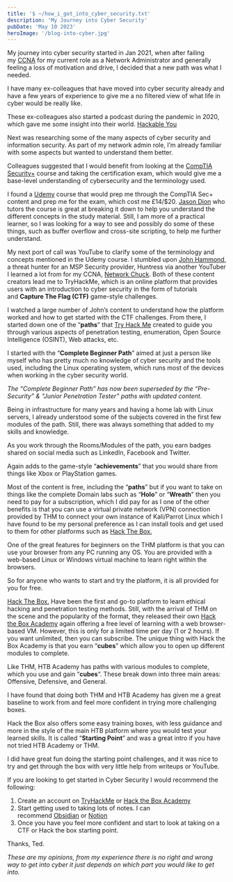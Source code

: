 ```yaml
---
title: '$ ~/how_i_got_into_cyber_security.txt'
description: 'My Journey into Cyber Security'
pubDate: 'May 10 2023'
heroImage: '/blog-into-cyber.jpg'
---
```


My journey into cyber security started in Jan 2021, when after failing my [CCNA](https://www.cisco.com/c/en/us/training-events/training-certifications/certifications/associate/ccna.html) for my current role as a Network Administrator and generally feeling a loss of motivation and drive, I decided that a new path was what I needed.

I have many ex-colleagues that have moved into cyber security already and have a few years of experience to give me a no filtered view of what life in cyber would be really like.

These ex-colleagues also started a podcast during the pandemic in 2020, which gave me some insight into their world. [Hackable You](https://open.spotify.com/show/2EfngfXI5vpZv3vStZSSac)

Next was researching some of the many aspects of cyber security and information security. As part of my network admin role, I’m already familiar with some aspects but wanted to understand them better.

Colleagues suggested that I would benefit from looking at the [CompTIA Security+](https://www.comptia.org/certifications/security) course and taking the certification exam, which would give me a base-level understanding of cybersecurity and the terminology used.

I found a [Udemy](https://www.udemy.com/) course that would prep me through the CompTIA Sec+ content and prep me for the exam, which cost me £14/$20. [Jason Dion](https://www.udemy.com/user/jason-dion/) who tutors the course is great at breaking it down to help you understand the different concepts in the study material. Still, I am more of a practical learner, so I was looking for a way to see and possibly do some of these things, such as buffer overflow and cross-site scripting, to help me further understand.

My next port of call was YouTube to clarify some of the terminology and concepts mentioned in the Udemy course. I stumbled upon [John Hammond](https://www.youtube.com/c/JohnHammond010), a threat hunter for an MSP Security provider, Huntress via another YouTuber I learned a lot from for my CCNA, [Network Chuck](https://www.youtube.com/c/NetworkChuck). Both of these content creators lead me to TryHackMe, which is an online platform that provides users with an introduction to cyber security in the form of tutorials and **Capture The Flag (CTF)** game-style challenges.

I watched a large number of John’s content to understand how the platform worked and how to get started with the CTF challenges. From there, I started down one of the “**paths**” that [Try Hack Me](https://tryhackme.com/) created to guide you through various aspects of penetration testing, enumeration, Open Source Intelligence (OSINT), Web attacks, etc.

I started with the “**Complete Beginner Path**” aimed at just a person like myself who has pretty much no knowledge of cyber security and the tools used, including the Linux operating system, which runs most of the devices when working in the cyber security world.

<p><i>The “Complete Beginner Path” has now been superseded by the “Pre-Security” & “Junior Penetration Tester” paths with updated content.</i></p>


Being in infrastructure for many years and having a home lab with Linux servers, I already understood some of the subjects covered in the first few modules of the path. Still, there was always something that added to my skills and knowledge.

As you work through the Rooms/Modules of the path, you earn badges shared on social media such as LinkedIn, Facebook and Twitter.

Again adds to the game-style “**achievements**” that you would share from things like Xbox or PlayStation games.

Most of the content is free, including the “**paths**” but if you want to take on things like the complete Domain labs such as “**Holo**” or “**Wreath**” then you need to pay for a subscription, which I did pay for as I one of the other benefits is that you can use a virtual private network (VPN) connection provided by THM to connect your own instance of Kali/Parrot Linux which I have found to be my personal preference as I can install tools and get used to them for other platforms such as [Hack The Box.](https://www.hackthebox.com/)

One of the great features for beginners on the THM platform is that you can use your browser from any PC running any OS. You are provided with a web-based Linux or Windows virtual machine to learn right within the browsers.

So for anyone who wants to start and try the platform, it is all provided for you for free.

[Hack The Box.](https://www.hackthebox.com/) Have been the first and go-to platform to learn ethical hacking and penetration testing methods. Still, with the arrival of THM on the scene and the popularity of the format, they released their own [Hack the Box Academy](https://academy.hackthebox.com/) again offering a free level of learning with a web browser-based VM. However, this is only for a limited time per day (1 or 2 hours). If you want unlimited, then you can subscribe. The unique thing with Hack the Box Academy is that you earn “**cubes**” which allow you to open up different modules to complete.

Like THM, HTB Academy has paths with various modules to complete, which you use and gain “**cubes**“. These break down into three main areas: Offensive, Defensive, and General.

I have found that doing both THM and HTB Academy has given me a great baseline to work from and feel more confident in trying more challenging boxes.

Hack the Box also offers some easy training boxes, with less guidance and more in the style of the main HTB platform where you would test your learned skills. It is called “**Starting Point**” and was a great intro if you have not tried HTB Academy or THM.

I did have great fun doing the starting point challenges, and it was nice to try and get through the box with very little help from writeups or YouTube.

If you are looking to get started in Cyber Security I would recommend the following:

1. Create an account on [TryHackMe](https://www.tryhackme.com/) or [Hack the Box Academy](https://academy.hackthebox.com/)
2. Start getting used to taking lots of notes. I can recommend [Obsidian](https://obsidian.md/) or [Notion](https://www.notion.so/)
3. Once you have you feel more confident and start to look at taking on a CTF or Hack the box starting point.

Thanks,
Ted.

<p><i>These are my opinions, from my experience there is no right and wrong way to get into cyber it just depends on which part you would like to get into.</i></p>